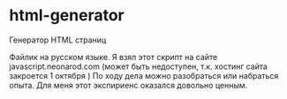 # html-generator
Генератор HTML страниц

Файлик на русском языке. Я взял этот скрипт на сайте javascript.neonarod.com (может быть недоступен, т.к. хостинг сайта закроется 1 октября
)
По ходу дела можно разобраться или набраться опыта. Для меня этот экспириенс оказался довольно ценным.
